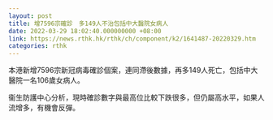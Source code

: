 ```yaml
---
layout: post
title: 增7596宗確診　多149人不治包括中大醫院女病人
date: 2022-03-29 18:02:40.000000000 +08:00
link: https://news.rthk.hk/rthk/ch/component/k2/1641487-20220329.htm
categories: rthk
---
```


本港新增7596宗新冠病毒確診個案，連同滯後數據，再多149人死亡，包括中大醫院一名106歲女病人。

衞生防護中心分析，現時確診數字與最高位比較下跌很多，但仍屬高水平，如果人流增多，有機會反彈。

